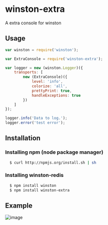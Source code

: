 # winston-extra

A extra console for winston


## Usage
``` js
var winston = require('winston');

var ExtraConsole = require('winston-extra');

var logger = new (winston.Logger)({
    transports: [
        new (ExtraConsole)({
            level: 'info',
            colorize: 'all',
            prettyPrint: true,
            handleExceptions: true
        })
    ]
});

logger.info('Data to log.');
logger.error('test error');
```


## Installation

### Installing npm (node package manager)

``` bash
  $ curl http://npmjs.org/install.sh | sh
```

### Installing winston-redis

``` bash
  $ npm install winston
  $ npm install winston-extra
```

## Example


 ![image](https://github.com//kissss/winston-extra/example.png)